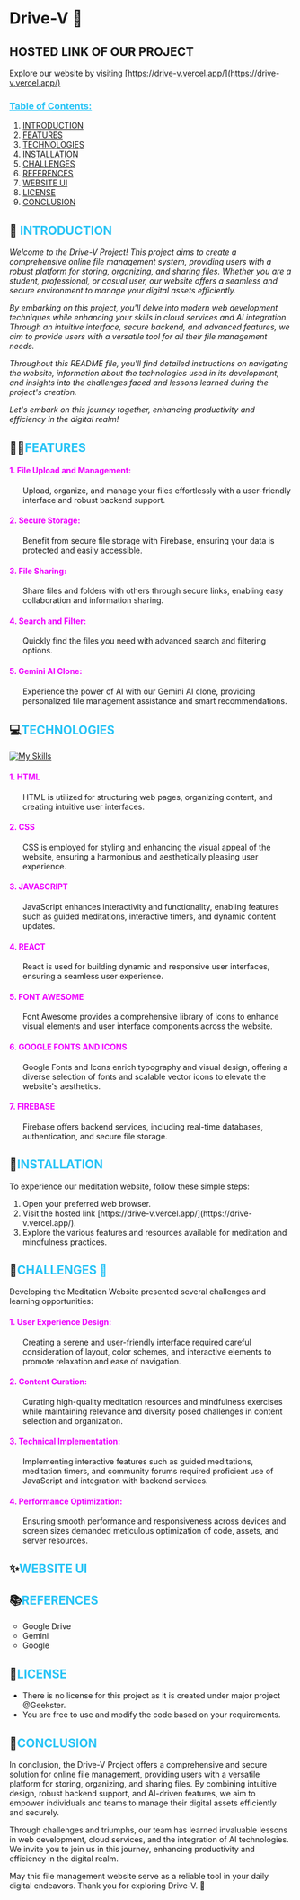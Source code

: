 # Drive-V 🚗

## HOSTED LINK OF OUR PROJECT

Explore our website by visiting [https://drive-v.vercel.app/](https://drive-v.vercel.app/)

### <span style="color:#29c4f6"> <u>Table of Contents:</u>

1. [INTRODUCTION](#🌟-introduction)
2. [FEATURES](#🧘‍♀️features)
3. [TECHNOLOGIES](#💻technologies)
4. [INSTALLATION](#📲installation)
5. [CHALLENGES](#🎢challenges)
6. [REFERENCES](#📚references)
7. [WEBSITE UI](#✨website-ui)
8. [LICENSE](#🔗license)
9. [CONCLUSION](#🌿conclusion)

## 🌟<span style="color:#29c4f6"> INTRODUCTION

<i>Welcome to the Drive-V Project! This project aims to create a comprehensive online file management system, providing users with a robust platform for storing, organizing, and sharing files. Whether you are a student, professional, or casual user, our website offers a seamless and secure environment to manage your digital assets efficiently.

By embarking on this project, you'll delve into modern web development techniques while enhancing your skills in cloud services and AI integration. Through an intuitive interface, secure backend, and advanced features, we aim to provide users with a versatile tool for all their file management needs.

Throughout this README file, you'll find detailed instructions on navigating the website, information about the technologies used in its development, and insights into the challenges faced and lessons learned during the project's creation.

Let's embark on this journey together, enhancing productivity and efficiency in the digital realm!</i>

## 🧘‍♀️<span style="color:#29c4f6">FEATURES

#### <span style="color:#ef00ff">1. File Upload and Management:

<ul>Upload, organize, and manage your files effortlessly with a user-friendly interface and robust backend support.</ul>

#### <span style="color:#ef00ff">2. Secure Storage:

<ul>Benefit from secure file storage with Firebase, ensuring your data is protected and easily accessible.</ul>

#### <span style="color:#ef00ff">3. File Sharing:

<ul>Share files and folders with others through secure links, enabling easy collaboration and information sharing.</ul>

#### <span style="color:#ef00ff">4. Search and Filter:

<ul>Quickly find the files you need with advanced search and filtering options.</ul>

#### <span style="color:#ef00ff">5. Gemini AI Clone:

<ul>Experience the power of AI with our Gemini AI clone, providing personalized file management assistance and smart recommendations.</ul>

## 💻<span style="color:#29c4f6">TECHNOLOGIES

[![My Skills](https://skillicons.dev/icons?i=html,css,js,react,vite,fiebase)](https://skillicons.dev)

#### <span style="color:#ef00ff">1. HTML

<ul>HTML is utilized for structuring web pages, organizing content, and creating intuitive user interfaces.</ul>

#### <span style="color:#ef00ff">2. CSS

<ul>CSS is employed for styling and enhancing the visual appeal of the website, ensuring a harmonious and aesthetically pleasing user experience.</ul>

#### <span style="color:#ef00ff">3. JAVASCRIPT

<ul>JavaScript enhances interactivity and functionality, enabling features such as guided meditations, interactive timers, and dynamic content updates.</ul>

#### <span style="color:#ef00ff">4. REACT

<ul>React is used for building dynamic and responsive user interfaces, ensuring a seamless user experience.</ul>

#### <span style="color:#ef00ff">5. FONT AWESOME

<ul>Font Awesome provides a comprehensive library of icons to enhance visual elements and user interface components across the website.</ul>

#### <span style="color:#ef00ff">6. GOOGLE FONTS AND ICONS

<ul>Google Fonts and Icons enrich typography and visual design, offering a diverse selection of fonts and scalable vector icons to elevate the website's aesthetics.</ul>

#### <span style="color:#ef00ff">7. FIREBASE

<ul>Firebase offers backend services, including real-time databases, authentication, and secure file storage.</ul>

## 📲<span style="color:#29c4f6">INSTALLATION

To experience our meditation website, follow these simple steps:

<ol>
<li>Open your preferred web browser.
<li>Visit the hosted link [https://drive-v.vercel.app/](https://drive-v.vercel.app/).
<li>Explore the various features and resources available for meditation and mindfulness practices.
</ol>

## 🎢<span style="color:#29c4f6">CHALLENGES :runner:

Developing the Meditation Website presented several challenges and learning opportunities:

#### <span style="color:#ef00ff">1. User Experience Design:

<ul>Creating a serene and user-friendly interface required careful consideration of layout, color schemes, and interactive elements to promote relaxation and ease of navigation.</ul>

#### <span style="color:#ef00ff">2. Content Curation:

<ul>Curating high-quality meditation resources and mindfulness exercises while maintaining relevance and diversity posed challenges in content selection and organization.</ul>

#### <span style="color:#ef00ff">3. Technical Implementation:

<ul>Implementing interactive features such as guided meditations, meditation timers, and community forums required proficient use of JavaScript and integration with backend services.</ul>

#### <span style="color:#ef00ff">4. Performance Optimization:

<ul>Ensuring smooth performance and responsiveness across devices and screen sizes demanded meticulous optimization of code, assets, and server resources.</ul>

## ✨<span style="color:#29c4f6">WEBSITE UI

## 📚<span style="color:#29c4f6">REFERENCES

<ul type=circle>
<li>Google Drive
<li>Gemini
<li>Google
</ul>

## :link:<span style="color:#29c4f6">LICENSE

<ul>
<li>There is no license for this project as it is created under major project @Geekster. 
<li>You are free to use and modify the code based on your requirements.
</ul>

## 🌿<span style="color:#29c4f6">CONCLUSION

In conclusion, the Drive-V Project offers a comprehensive and secure solution for online file management, providing users with a versatile platform for storing, organizing, and sharing files. By combining intuitive design, robust backend support, and AI-driven features, we aim to empower individuals and teams to manage their digital assets efficiently and securely.

Through challenges and triumphs, our team has learned invaluable lessons in web development, cloud services, and the integration of AI technologies. We invite you to join us in this journey, enhancing productivity and efficiency in the digital realm.

May this file management website serve as a reliable tool in your daily digital endeavors. Thank you for exploring Drive-V. 🙏
